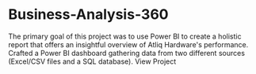 # Business-Analysis-360
The primary goal of this project was to use Power BI to create a holistic report that offers an insightful overview of Atliq Hardware's performance. Crafted a Power BI dashboard gathering data from two different sources (Excel/CSV files and a SQL database).  View Project
